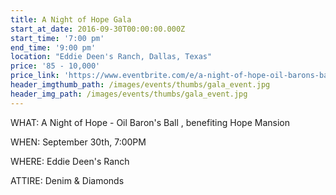 ```yaml
---
title: A Night of Hope Gala
start_at_date: 2016-09-30T00:00:00.000Z
start_time: '7:00 pm'
end_time: '9:00 pm'
location: "Eddie Deen's Ranch, Dallas, Texas"
price: '85 - 10,000'
price_link: 'https://www.eventbrite.com/e/a-night-of-hope-oil-barons-ball-tickets-25997745958?ref=ebtnebtckt'
header_imgthumb_path: /images/events/thumbs/gala_event.jpg
header_img_path: /images/events/thumbs/gala_event.jpg
---
```



WHAT: A Night of Hope - Oil Baron's Ball , benefiting Hope Mansion

WHEN: September 30th, 7:00PM

WHERE: Eddie Deen's Ranch

ATTIRE: Denim & Diamonds
